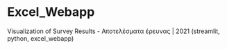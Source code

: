 # Excel_Webapp
Visualization of Survey Results - Αποτελέσματα έρευνας | 2021 (streamlit, python, excel_webapp) 
